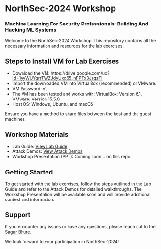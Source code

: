 # NorthSec-2024 Workshop
### Machine Learning For Security Professionals: Building And Hacking ML Systems
Welcome to the NorthSec-2024 Workshop! This repository contains all the necessary information and resources for the lab exercises.

## Steps to Install VM for Lab Exercises
- Download the VM: https://drive.google.com/uc?id=1yyWUYqrrTWZJdyUxo65_nFPTx3JaqzTI 
- Import the downloaded VM into VirtualBox (recommended) or VMware.
- VM Password: `ml`
- The VM has been tested and works with: VirtualBox: Version 6.1, VMware: Version 15.5.0
- Host OS: Windows, Ubuntu, and macOS

Ensure you have a method to share files between the host and the guest machines.

## Workshop Materials
- Lab Guide: [View Lab Guide](https://drive.google.com/file/d/1Yb_5pg1FFNncsq8DP6nxmuBGxVqQdN5G/view)
- Attack Demos: [View Attack Demos](https://drive.google.com/drive/folders/1Po0XT6C5M5JGRcvinJ6ZYfZ4SdLZwh5F)
- Workshop Presentation (PPT): Coming soon... on this repo.

## Getting Started
To get started with the lab exercises, follow the steps outlined in the Lab Guide and refer to the Attack Demos for detailed walkthroughs. The Workshop Presentation will be available soon and will provide additional context and information.

## Support
If you encounter any issues or have any questions, please reach out to the [Sagar Bhure](mailto:sagar.bhure@owasp.org). 

We look forward to your participation in NorthSec-2024!

